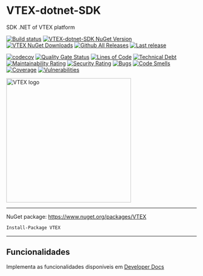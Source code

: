 # VTEX-dotnet-SDK
SDK .NET of VTEX platform

[![Build status](https://ci.appveyor.com/api/projects/status/w9g1i60og8jyxo4d?svg=true)](https://ci.appveyor.com/project/guibranco/vtex-dotnet-sdk)
[![VTEX-dotnet-SDK NuGet Version](https://img.shields.io/nuget/v/VTEX.svg?style=flat)](https://www.nuget.org/packages/VTEX/)
[![VTEX NuGet Downloads](https://img.shields.io/nuget/dt/VTEX.svg?style=flat)](https://www.nuget.org/packages/VTEX/)
[![Github All Releases](https://img.shields.io/github/downloads/guibranco/VTEX-dotnet-SDK/total.svg?style=flat)](https://github.com/guibranco/VTEX-dotnet-SDK)
[![Last release](https://img.shields.io/github/release-date/guibranco/VTEX-dotnet-SDK.svg?style=flat)](https://github.com/guibranco/VTEX-dotnet-SDK)

[![codecov](https://codecov.io/gh/guibranco/VTEX-dotnet-SDK/branch/master/graph/badge.svg)](https://codecov.io/gh/guibranco/VTEX-dotnet-SDK)
[![Quality Gate Status](https://sonarcloud.io/api/project_badges/measure?project=guibranco_VTEX-dotnet-SDK&metric=alert_status)](https://sonarcloud.io/dashboard?id=guibranco_VTEX-dotnet-SDK)
[![Lines of Code](https://sonarcloud.io/api/project_badges/measure?project=guibranco_VTEX-dotnet-SDK&metric=ncloc)](https://sonarcloud.io/dashboard?id=guibranco_VTEX-dotnet-SDK)
[![Technical Debt](https://sonarcloud.io/api/project_badges/measure?project=guibranco_VTEX-dotnet-SDK&metric=sqale_index)](https://sonarcloud.io/dashboard?id=guibranco_VTEX-dotnet-SDK)
[![Maintainability Rating](https://sonarcloud.io/api/project_badges/measure?project=guibranco_VTEX-dotnet-SDK&metric=sqale_rating)](https://sonarcloud.io/dashboard?id=guibranco_VTEX-dotnet-SDK)
[![Security Rating](https://sonarcloud.io/api/project_badges/measure?project=guibranco_VTEX-dotnet-SDK&metric=security_rating)](https://sonarcloud.io/dashboard?id=guibranco_VTEX-dotnet-SDK)
[![Bugs](https://sonarcloud.io/api/project_badges/measure?project=guibranco_VTEX-dotnet-SDK&metric=bugs)](https://sonarcloud.io/dashboard?id=guibranco_VTEX-dotnet-SDK)
[![Code Smells](https://sonarcloud.io/api/project_badges/measure?project=guibranco_VTEX-dotnet-SDK&metric=code_smells)](https://sonarcloud.io/dashboard?id=guibranco_VTEX-dotnet-SDK)
[![Coverage](https://sonarcloud.io/api/project_badges/measure?project=guibranco_VTEX-dotnet-SDK&metric=coverage)](https://sonarcloud.io/dashboard?id=guibranco_VTEX-dotnet-SDK)
[![Vulnerabilities](https://sonarcloud.io/api/project_badges/measure?project=guibranco_VTEX-dotnet-SDK&metric=vulnerabilities)](https://sonarcloud.io/dashboard?id=guibranco_VTEX-dotnet-SDK)

<img src="https://raw.githubusercontent.com/guibranco/VTEX-dotnet-SDK/master/logo.png" width="330" alt="VTEX logo"/>

---

NuGet package: https://www.nuget.org/packages/VTEX

```ps
Install-Package VTEX
```

---

## Funcionalidades

Implementa as funcionalidades disponíveis em [Developer Docs](https://help.vtex.com/developer-docs)